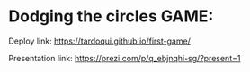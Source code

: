 # Dodging the circles GAME:

Deploy link: https://tardoqui.github.io/first-game/

Presentation link: https://prezi.com/p/q_ebjnqhi-sg/?present=1
